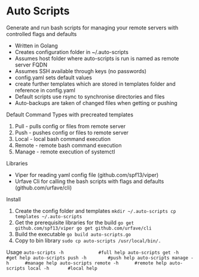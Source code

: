 # Auto Scripts

Generate and run bash scripts for managing your remote servers with controlled flags and defaults
* Written in Golang
* Creates configuration folder in ~/.auto-scripts
* Assumes host folder where auto-scripts is run is named as remote server FQDN
* Assumes SSH available through keys (no passwords)
* config.yaml sets default values
* create further templates which are stored in templates folder and reference in config.yaml
* Default scripts use rsync to synchronise directories and files
* Auto-backups are taken of changed files when getting or pushing

Default Command Types with precreated templates
1. Pull - pulls config or files from remote server
2. Push - pushes config or files to remote server
3. Local - local bash command execution
4. Remote - remote bash command execution
5. Manage - remote execution of systemctl

Libraries
* Viper for reading yaml config file (github.com/spf13/viper)
* Urfave Cli for calling the bash scripts with flags and defaults (github.com/urfave/cli)

Install
1. Create the config folder and templates
`mkdir ~/.auto-scripts
cp templates ~/.auto-scripts`
2. Get the prerequisite libraries for the build
`go get github.com/spf13/viper
go get github.com/urfave/cli`
3. Build the executable
`go build auto-scripts.go`
4. Copy to bin library
`sudo cp auto-scripts /usr/local/bin/.`

Usage
`auto-scripts -h             #full help
auto-scripts get -h         #get help
auto-scripts push -h        #push help
auto-scripts manage -h      #manage help
auto-scripts remote -h      #remote help
auto-scripts local -h       #local help`

